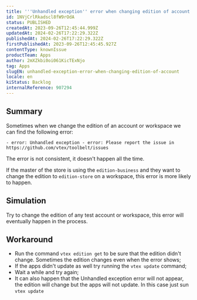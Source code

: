 ```yaml
---
title: '''Unhandled exception'' error when changing edition of account'
id: 1NVjCrlRkadscl8fW9rOdA
status: PUBLISHED
createdAt: 2023-09-26T12:45:44.999Z
updatedAt: 2024-02-26T17:22:29.322Z
publishedAt: 2024-02-26T17:22:29.322Z
firstPublishedAt: 2023-09-26T12:45:45.927Z
contentType: knownIssue
productTeam: Apps
author: 2mXZkbi0oi061KicTExNjo
tag: Apps
slugEN: unhandled-exception-error-when-changing-edition-of-account
locale: en
kiStatus: Backlog
internalReference: 907294
---
```


## Summary


Sometimes when we change the edition of an account or workspace we can find the following error:


    - error: Unhandled exception - error: Please report the issue in https://github.com/vtex/toolbelt/issues


The error is not consistent, it doesn't happen all the time.

If the master of the store is using the `edition-business` and they want to change the edition to `edition-store` on a workspace, this error is more likely to happen.


##

## Simulation


Try to change the edition of any test account or workspace, this error will eventually happen in the process.


##

## Workaround



- Run the command `vtex edition get` to be sure that the edition didn't change. Sometimes the edition changes even when the error shows;
- If the apps didn't update as well try running the `vtex update` command;
- Wait a while and try again;
- It can also happen that the Unhandled exception error will not appear, the edition will change but the apps will not update. In this case just sun `vtex update`



